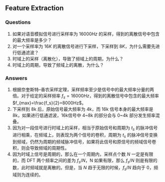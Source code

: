 ## Feature Extraction

### Questions

1. 如果对语音模拟信号进行采样率为 $16000Hz$ 的采样，得到的离散信号中包含的最大频率是多少？
2. 对一个采样率为 $16K$ 的离散信号进行下采样，下采样到 $8K$，为什么需要先进行低通滤波？
3. 时域上的采样（离散化），导致了频域上的周期，为什么？
4. 时域上的周期，导致了频域上的离散，为什么？

### Answers

1. 根据奈奎斯特–香农采样定理，采样频率至少是信号中的最大频率分量的两倍。对于给定的采样频率 $f_s=16000Hz$，得到的离散信号中包含的最大频率 $f_{max}=\frac{f_s}{2}=8000Hz$。
2. 下采样到 8k 后，原始信号最大频率为 4k，而 16k 信号本身的最大频率是 8k，如果进行低通滤波，16k信号中 4~8k 的部分会与 0~4k 部分发生频率混叠。
3. 因为对一段信号进行时域上的采样，相当于原始信号和周期为 $t_s$ 的脉冲信号进行相乘，在频域上，则表现为两个信号的卷积，周期为 $t_s$ 的脉冲信号变换到频域，仍然为周期的频域脉冲信号，如果将此信号和原信号的频域信号卷积，则会导致频域的周期性。
4. 因为时域上信号是周期的，那么在一个周期内，采样点个数 $N$ 一定是有限的，而 DFT 两个频率之间的差为 $f_s/N$，N 如果有限，那么 $f_s/N$ 则是有限的数，此时频域就是离散的。但是，当 $N$ 趋于无限的时候，$f_s/N$ 趋向于 0，频域则为连续的。




